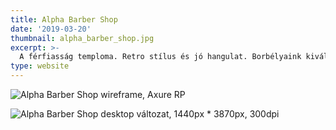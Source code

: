 ```yaml
---
title: Alpha Barber Shop
date: '2019-03-20'
thumbnail: alpha_barber_shop.jpg
excerpt: >-
  A férfiasság temploma. Retro stílus és jó hangulat. Borbélyaink kiváló szakemberek, akik a legtrendibb hajakat és szakállakat vágják Neked.
type: website
---
```


![Alpha Barber Shop wireframe, Axure RP](https://dl.dropboxusercontent.com/s/m5mvzcrdsw7up1p/alpha_barber_shop_wireframe_2019.png)

![Alpha Barber Shop desktop változat, 1440px * 3870px, 300dpi](https://dl.dropboxusercontent.com/s/spz4l4cl7qpr0sn/Alpha_Barber_Shop_UI_desktop_final_2019.png)

